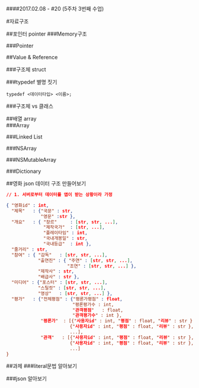 ####2017.02.08 - #20 (5주차 3번째 수업)

#자료구조

##포인터 pointer
###Memory구조

###Pointer

##Value & Reference

###구조체 struct

###typedef 별명 짓기
```objc
typedef <데이터타입> <이름>;
```

###구조체 vs 클래스



##배열 array  
###Array  

###Linked List   

###NSArray  

###NSMutableArray  


###Dictionary


##영화 json 데이터 구조 만들어보기
```json
// 1. 서버로부터 데이터를 앱이 받는 상황이라 가정

{ "영화id" : int,
  "제목"   : {"국문" : str,
             "영문" :str },
  "개요"   : { "장르"     : [str, str, ...],
              "제작국가"  : [str, ...],
              "플레이타임" : int,
              "국내개봉일" : str,
              "국내등급"  : int }, 
  "줄거리" : str,
  "참여" : { "감독"   : [str, str, ...],
            "출연진" : { "주연" : [str, str, ...],
                       "조연" : [str, str, ...] },
            "제작사" : str,
            "배급사" : str },
  "미디어" : {"포스터" : [str, str, ...],
            "스틸컷" : [str, str, ...],
            "영상"   : [str, str, ...] },
  "평가"   : {"전체평점" : {"평론가평점" : float,
                         "평론평가수 : int, 
                         "관객평점"   : float,
                         "관객평가수" : int },
             "평론가"  : [{"사용자id" : int, "평점" : float, "리뷰" : str }, 
                        {"사용자id" : int, "평점" : float, "리뷰" : str },
                        ...],
             "관객"   : [{"사용자id" : int, "평점" : float, "리뷰" : str }, 
                        {"사용자id" : int, "평점" : float, "리뷰" : str },
                        ...]
}
```

##과제
###literal문법 알아보기

###json 알아보기
